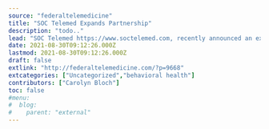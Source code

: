 ```yaml
---
source: "federaltelemedicine"
title: "SOC Telemed Expands Partnership"
description: "todo.."
lead: "SOC Telemed https://www.soctelemed.com, recently announced an expansion of their partnership with UnityPoint Health https://www.unitypoint.org, from three hospitals to an additional four hospitals across two markets to increase access to behavioral health specialists. Since success has been achieved over the past three years working together, SOC Telemed and UnityPoint Health are expanding their Tele-Psychiatry services and []"
date: 2021-08-30T09:12:26.000Z
lastmod: 2021-08-30T09:12:26.000Z
draft: false
extlink: "http://federaltelemedicine.com/?p=9668"
extcategories: ["Uncategorized","behavioral health"]
contributors: ["Carolyn Bloch"]
toc: false
#menu:
#  blog:
#    parent: "external"
---
```

